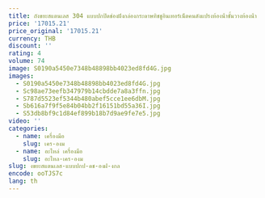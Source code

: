 ```yaml
---
title: ถังขยะสแตนเลส 304 แบบปกปิดช่องฝังกล่องกระดาษทิชชูอินเทอร์เน็ตคนดังแปรงห้องน้ําชั้นวางห้องน้ํา
price: '17015.21'
price_original: '17015.21'
currency: THB
discount: ''
rating: 4
volume: 74
image: S0190a5450e7348b48898bb4023ed8fd4G.jpg
images:
  - S0190a5450e7348b48898bb4023ed8fd4G.jpg
  - Sc98ae73eefb347979b14cbdde7a8a3ffn.jpg
  - S787d5523ef5344b480abef5cce1ee6dbM.jpg
  - Sb616a7f9f5e84b04bb2f16151bd55a36I.jpg
  - S53db8bf9c1d84ef899b18b7d9ae9fe7e5.jpg
video: ''
categories:
  - name: เครื่องมือ
    slug: เคร-องม
  - name: อะไหล่ เครื่องมือ
    slug: อะไหล-เคร-องม
slug: งขยะสแตนเลส-แบบปกป-ดช-องฝ-งกล
encode: ooTJS7c
lang: th
---
```

  